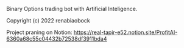 Binary Options trading bot with Artificial Inteligence.

Copyright (c) 2022 renabiaobock

Project praning on Notion:
https://real-tapir-e52.notion.site/ProfitAI-6360a68c55c04432b72538df3911bda4
